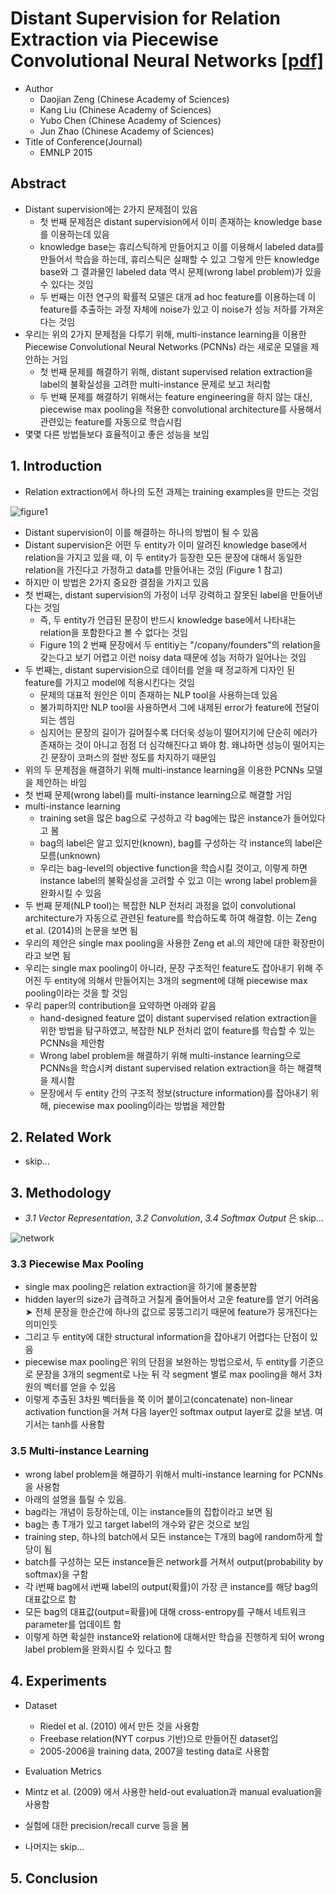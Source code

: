# Distant Supervision for Relation Extraction via Piecewise Convolutional Neural Networks [[pdf]](http://www.emnlp2015.org/proceedings/EMNLP/pdf/EMNLP203.pdf)
* Author
	* Daojian Zeng (Chinese Academy of Sciences)
	* Kang Liu (Chinese Academy of Sciences)
	* Yubo Chen (Chinese Academy of Sciences)
	* Jun Zhao (Chinese Academy of Sciences)
* Title of Conference(Journal)
	* EMNLP 2015
	
	
## Abstract
* Distant supervision에는 2가지 문제점이 있음
	* 첫 번째 문제점은 distant supervision에서 이미 존재하는 knowledge base를 이용하는데 있음
	* knowledge base는 휴리스틱하게 만들어지고 이를 이용해서 labeled data를 만들어서 학습을 하는데, 휴리스틱은 실패할 수 있고 그렇게 만든 knowledge base와 그 결과물인 labeled data 역시 문제(wrong label problem)가 있을 수 있다는 것임
	* 두 번째는 이전 연구의 확률적 모델은 대개 ad hoc feature를 이용하는데 이 feature를 추출하는 과정 자체에 noise가 있고 이 noise가 성능 저하를 가져온다는 것임
* 우리는 위의 2가지 문제점을 다루기 위해, multi-instance learning을 이용한 Piecewise Convolutional Neural Networks (PCNNs) 라는 새로운 모델을 제안하는 거임
	* 첫 번째 문제를 해결하기 위해, distant supervised relation extraction을 label의 불확실성을 고려한 multi-instance 문제로 보고 처리함
	* 두 번째 문제를 해결하기 위해서는 feature engineering을 하지 않는 대신, piecewise max pooling을 적용한 convolutional architecture를 사용해서 관련있는 feature를 자동으로 학습시킴
* 몇몇 다른 방법들보다 효율적이고 좋은 성능을 보임


## 1. Introduction
* Relation extraction에서 하나의 도전 과제는 training examples을 만드는 것임

![figure1](https://user-images.githubusercontent.com/15166794/36376357-2a9912f6-15b6-11e8-9830-b8e9c1b57033.png)

* Distant supervision이 이를 해결하는 하나의 방법이 될 수 있음
* Distant supervision은 어떤 두 entity가 이미 알려진 knowledge base에서 relation을 가지고 있을 때, 이 두 entity가 등장한 모든 문장에 대해서 동일한 relation을 가진다고 가정하고 data를 만들어내는 것임 (Figure 1 참고)
* 하지만 이 방법은 2가지 중요한 결점을 가지고 있음
* 첫 번째는, distant supervision의 가정이 너무 강력하고 잘못된 label을 만들어낸다는 것임
	* 즉, 두 entity가 언급된 문장이 반드시 knowledge base에서 나타내는 relation을 포함한다고 볼 수 없다는 것임
	* Figure 1의 2 번째 문장에서 두 entitiy는 "/copany/founders"의 relation을 갖는다고 보기 어렵고 이런 noisy data 때문에 성능 저하가 일어나는 것임
* 두 번째는, distant supervision으로 데이터를 얻을 때 정교하게 디자인 된 feature를 가지고 model에 적용시킨다는 것임
	* 문제의 대표적 원인은 이미 존재하는 NLP tool을 사용하는데 있음
	* 불가피하지만 NLP tool을 사용하면서 그에 내제된 error가 feature에 전달이 되는 셈임
	* 심지어는 문장의 길이가 길어질수록 더더욱 성능이 떨어지기에 단순히 에러가 존재하는 것이 아니고 점점 더 심각해진다고 봐야 함. 왜냐하면 성능이 떨어지는 긴 문장이 코퍼스의 절반 정도를 차지하기 때문임
* 위의 두 문제점을 해결하기 위해 multi-instance learning을 이용한 PCNNs 모델을 제안하는 바임
* 첫 번째 문제(wrong label)를 multi-instance learning으로 해결할 거임
* multi-instance learning
	* training set을 많은 bag으로 구성하고 각 bag에는 많은 instance가 들어있다고 봄
	* bag의 label은 알고 있지만(known), bag를 구성하는 각 instance의 label은 모름(unknown)
	* 우리는 bag-level의 objective function을 학습시킬 것이고, 이렇게 하면 instance label의 불확실성을 고려할 수 있고 이는 wrong label problem을 완화시킬 수 있음
* 두 번째 문제(NLP tool)는 복잡한 NLP 전처리 과정을 없이 convolutional architecture가 자동으로 관련된 feature를 학습하도록 하여 해결함. 이는 Zeng et al. (2014)의 논문을 보면 됨
* 우리의 제안은 single max pooling을 사용한 Zeng et al.의 제안에 대한 확장판이라고 보면 됨
* 우리는 single max pooling이 아니라, 문장 구조적인 feature도 잡아내기 위해 주어진 두 entity에 의해서 만들어지는 3개의 segment에 대해 piecewise max pooling이라는 것을 할 것임
* 우리 paper의 contribution을 요약하면 아래와 같음
	* hand-designed feature 없이 distant supervised relation extraction을 위한 방법을 탐구하였고, 복잡한 NLP 전처리 없이 feature를 학습할 수 있는 PCNNs을 제안함
	* Wrong label problem을 해결하기 위해 multi-instance learning으로 PCNNs을 학습시켜 distant supervised relation extraction을 하는 해결책을 제시함
	* 문장에서 두 entity 간의 구조적 정보(structure information)를 잡아내기 위해, piecewise max pooling이라는 방법을 제안함


## 2. Related Work
* skip...


## 3. Methodology
* *3.1 Vector Representation*, *3.2 Convolution*, *3.4 Softmax Output* 은 skip...

![network](https://user-images.githubusercontent.com/15166794/36379736-111bd004-15c3-11e8-9b8b-9424dabb2d86.png)

### 3.3 Piecewise Max Pooling
* single max pooling은 relation extraction을 하기에 불충분함
* hidden layer의 size가 급격하고 거칠게 줄어들어서 고운 feature를 얻기 어려움 <br>➤ 전체 문장을 한순간에 하나의 값으로 뭉뚱그리기 때문에 feature가 뭉개진다는 의미인듯
* 그리고 두 entity에 대한 structural information을 잡아내기 어렵다는 단점이 있음
* piecewise max pooling은 위의 단점을 보완하는 방법으로서, 두 entity를 기준으로 문장을 3개의 segment로 나눈 뒤 각 segment 별로 max pooling을 해서 3차원의 벡터를 얻을 수 있음
* 이렇게 추출된 3차원 벡터들을 쭉 이어 붙이고(concatenate) non-linear activation function을 거쳐 다음 layer인 softmax output layer로 값을 보냄. 여기서는 tanh를 사용함

### 3.5 Multi-instance Learning
* wrong label problem을 해결하기 위해서 multi-instance learning for PCNNs을 사용함
* 아래의 설명을 틀릴 수 있음.
* bag라는 개념이 등장하는데, 이는 instance들의 집합이라고 보면 됨
* bag는 총 T개가 있고 target label의 개수와 같은 것으로 보임
* training step, 하나의 batch에서 모든 instance는 T개의 bag에 random하게 할당이 됨
* batch를 구성하는 모든 instance들은 network를 거쳐서 output(probability by softmax)을 구함
* 각 i번째 bag에서 i번째 label의 output(확률)이 가장 큰 instance를 해당 bag의 대표값으로 함
* 모든 bag의 대표값(output=확률)에 대해 cross-entropy를 구해서 네트워크 parameter를 업데이트 함
* 이렇게 하면 확실한 instance와 relation에 대해서만 학습을 진행하게 되어 wrong label problem을 완화시킬 수 있다고 함


## 4. Experiments
* Dataset
	* Riedel et al. (2010) 에서 만든 것을 사용함
	* Freebase relation(NYT corpus 기반)으로 만들어진 dataset임
	* 2005-2006을 training data, 2007을 testing data로 사용함
* Evaluation Metrics
* Mintz et al. (2009) 에서 사용한 held-out evaluation과 manual evaluation을 사용함
* 실험에 대한 precision/recall curve 등을 봄

* 나머지는 skip...


## 5. Conclusion